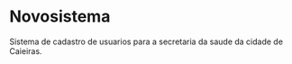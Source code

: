 # Novosistema
 

 Sistema de cadastro de usuarios para a secretaria da saude da cidade de Caieiras.


